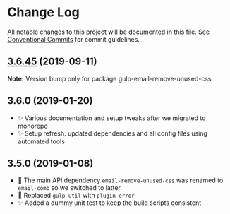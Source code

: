 # Change Log

All notable changes to this project will be documented in this file.
See [Conventional Commits](https://conventionalcommits.org) for commit guidelines.

## [3.6.45](https://gitlab.com/codsen/codsen/compare/gulp-email-remove-unused-css@3.6.44...gulp-email-remove-unused-css@3.6.45) (2019-09-11)

**Note:** Version bump only for package gulp-email-remove-unused-css





## 3.6.0 (2019-01-20)

- ✨ Various documentation and setup tweaks after we migrated to monorepo
- ✨ Setup refresh: updated dependencies and all config files using automated tools

## 3.5.0 (2019-01-08)

- 🔧 The main API dependency `email-remove-unused-css` was renamed to `email-comb` so we switched to latter
- 🔧 Replaced `gulp-util` with `plugin-error`
- ✨ Added a dummy unit test to keep the build scripts consistent

